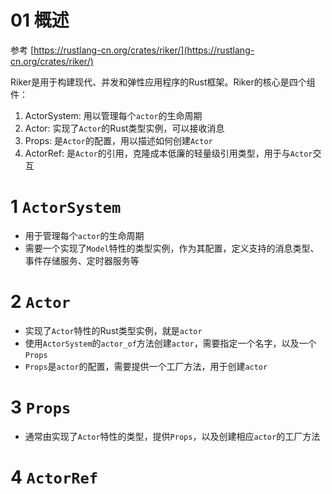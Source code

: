 # 01 概述

参考 [https://rustlang-cn.org/crates/riker/](https://rustlang-cn.org/crates/riker/)

Riker是用于构建现代、并发和弹性应用程序的Rust框架。Riker的核心是四个组件：

1. ActorSystem: 用以管理每个`actor`的生命周期
2. Actor: 实现了`Actor`的Rust类型实例，可以接收消息
3. Props: 是`Actor`的配置，用以描述如何创建`Actor`
4. ActorRef: 是`Actor`的引用，克隆成本低廉的轻量级引用类型，用于与`Actor`交互

# 1 `ActorSystem`

* 用于管理每个`actor`的生命周期
* 需要一个实现了`Model`特性的类型实例，作为其配置，定义支持的消息类型、事件存储服务、定时器服务等

# 2 `Actor`

* 实现了`Actor`特性的Rust类型实例，就是`actor`
* 使用`ActorSystem`的`actor_of`方法创建`actor`，需要指定一个名字，以及一个`Props`
* `Props`是`actor`的配置，需要提供一个工厂方法，用于创建`actor` 

# 3 `Props`

* 通常由实现了`Actor`特性的类型，提供`Props`，以及创建相应`actor`的工厂方法

# 4 `ActorRef`



